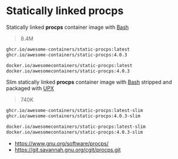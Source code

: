 # Statically linked procps

Statically linked **procps** container image with [Bash]

> 8.4M

```bash
ghcr.io/awesome-containers/static-procps:latest
ghcr.io/awesome-containers/static-procps:4.0.3

docker.io/awesomecontainers/static-procps:latest
docker.io/awesomecontainers/static-procps:4.0.3
```

Slim statically linked **procps** container image with [Bash] stripped and
packaged with [UPX]

> 740K

```bash
ghcr.io/awesome-containers/static-procps:latest-slim
ghcr.io/awesome-containers/static-procps:4.0.3-slim

docker.io/awesomecontainers/static-procps:latest-slim
docker.io/awesomecontainers/static-procps:4.0.3-slim
```

* <https://www.gnu.org/software/procps/>
* <https://git.savannah.gnu.org/cgit/procps.git>

[Bash]: https://github.com/awesome-containers/static-bash
[UPX]: https://upx.github.io/
